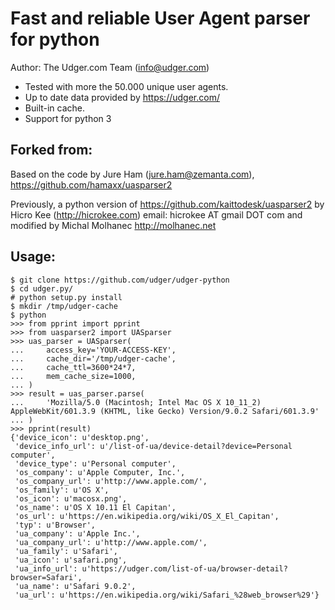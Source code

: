Fast and reliable User Agent parser for python
==============================================

Author: The Udger.com Team (info@udger.com)

- Tested with more the 50.000 unique user agents.
- Up to date data provided by https://udger.com/
- Built-in cache.
- Support for python 3


Forked from:
---------

Based on the code by Jure Ham (jure.ham@zemanta.com),
https://github.com/hamaxx/uasparser2

Previously, a python version of https://github.com/kaittodesk/uasparser2
by Hicro Kee (http://hicrokee.com) email: hicrokee AT gmail DOT com
and modified by Michal Molhanec http://molhanec.net

Usage:
------

    $ git clone https://github.com/udger/udger-python
    $ cd udger.py/
    # python setup.py install
    $ mkdir /tmp/udger-cache
    $ python
    >>> from pprint import pprint
    >>> from uasparser2 import UASparser
    >>> uas_parser = UASparser(
    ...     access_key='YOUR-ACCESS-KEY',
    ...     cache_dir='/tmp/udger-cache',
    ...     cache_ttl=3600*24*7,
    ...     mem_cache_size=1000,
    ... )
    >>> result = uas_parser.parse(
    ...     'Mozilla/5.0 (Macintosh; Intel Mac OS X 10_11_2) AppleWebKit/601.3.9 (KHTML, like Gecko) Version/9.0.2 Safari/601.3.9'
    ... )
    >>> pprint(result)
    {'device_icon': u'desktop.png',
     'device_info_url': u'/list-of-ua/device-detail?device=Personal computer',
     'device_type': u'Personal computer',
     'os_company': u'Apple Computer, Inc.',
     'os_company_url': u'http://www.apple.com/',
     'os_family': u'OS X',
     'os_icon': u'macosx.png',
     'os_name': u'OS X 10.11 El Capitan',
     'os_url': u'https://en.wikipedia.org/wiki/OS_X_El_Capitan',
     'typ': u'Browser',
     'ua_company': u'Apple Inc.',
     'ua_company_url': u'http://www.apple.com/',
     'ua_family': u'Safari',
     'ua_icon': u'safari.png',
     'ua_info_url': u'https://udger.com/list-of-ua/browser-detail?browser=Safari',
     'ua_name': u'Safari 9.0.2',
     'ua_url': u'https://en.wikipedia.org/wiki/Safari_%28web_browser%29'}



